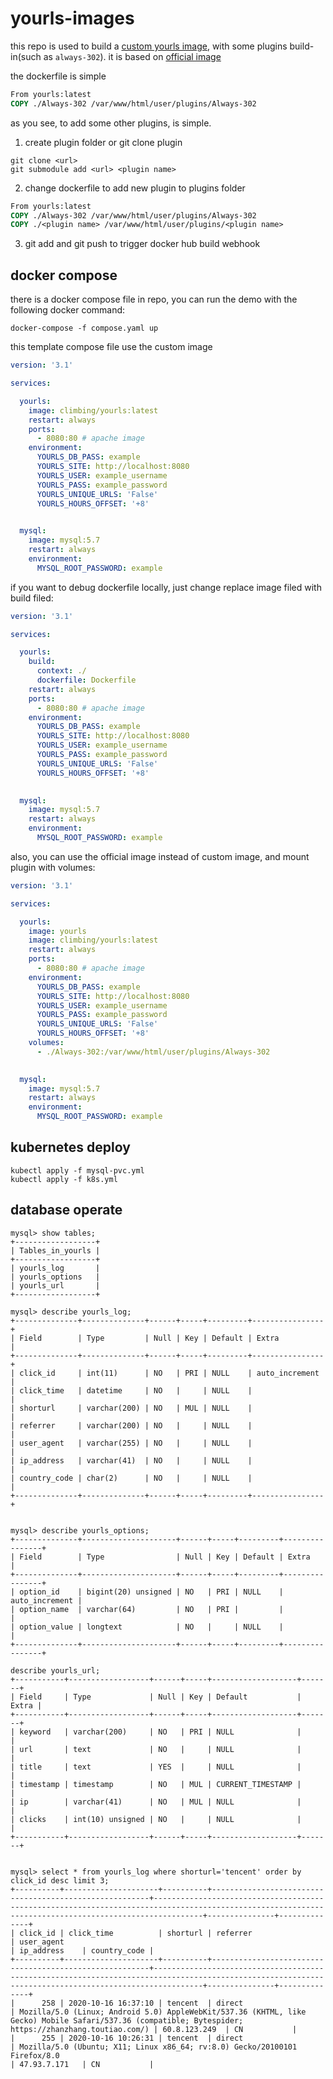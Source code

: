 # yourls-images

this repo is used to build a [custom yourls image](https://hub.docker.com/repository/docker/climbing/yourls/general), with some plugins build-in(such as `always-302`). it is based on [official image](https://hub.docker.com/_/yourls?tab=description)

the dockerfile is simple

```dockerfile
From yourls:latest
COPY ./Always-302 /var/www/html/user/plugins/Always-302
```

as you see, to add some other plugins, is simple.

1. create plugin folder or git clone plugin

```shell
git clone <url>
git submodule add <url> <plugin name>
```

2. change dockerfile to add new plugin to plugins folder

```dockerfile
From yourls:latest
COPY ./Always-302 /var/www/html/user/plugins/Always-302
COPY ./<plugin name> /var/www/html/user/plugins/<plugin name>
```

3. git add and git push to trigger docker hub build webhook

## docker compose 

there is a docker compose file in repo, you can run the demo with the following docker command:

```
docker-compose -f compose.yaml up
```

this template compose file use the custom image

```yml
version: '3.1'

services:

  yourls:
    image: climbing/yourls:latest
    restart: always
    ports:
      - 8080:80 # apache image
    environment:
      YOURLS_DB_PASS: example
      YOURLS_SITE: http://localhost:8080
      YOURLS_USER: example_username
      YOURLS_PASS: example_password
      YOURLS_UNIQUE_URLS: 'False'
      YOURLS_HOURS_OFFSET: '+8'
    

  mysql:
    image: mysql:5.7
    restart: always
    environment:
      MYSQL_ROOT_PASSWORD: example
```

if you want to debug dockerfile locally, just change replace image filed with build filed:

```yml
version: '3.1'

services:

  yourls:
    build: 
      context: ./
      dockerfile: Dockerfile
    restart: always
    ports:
      - 8080:80 # apache image
    environment:
      YOURLS_DB_PASS: example
      YOURLS_SITE: http://localhost:8080
      YOURLS_USER: example_username
      YOURLS_PASS: example_password
      YOURLS_UNIQUE_URLS: 'False'
      YOURLS_HOURS_OFFSET: '+8'
    

  mysql:
    image: mysql:5.7
    restart: always
    environment:
      MYSQL_ROOT_PASSWORD: example
```

also, you can use the official image instead of custom image, and mount plugin with volumes:

```yml
version: '3.1'

services:

  yourls:
    image: yourls
    image: climbing/yourls:latest
    restart: always
    ports:
      - 8080:80 # apache image
    environment:
      YOURLS_DB_PASS: example
      YOURLS_SITE: http://localhost:8080
      YOURLS_USER: example_username
      YOURLS_PASS: example_password
      YOURLS_UNIQUE_URLS: 'False'
      YOURLS_HOURS_OFFSET: '+8'
    volumes:
      - ./Always-302:/var/www/html/user/plugins/Always-302
    

  mysql:
    image: mysql:5.7
    restart: always
    environment:
      MYSQL_ROOT_PASSWORD: example
```

## kubernetes deploy

```shell
kubectl apply -f mysql-pvc.yml
kubectl apply -f k8s.yml
```

## database operate

```
mysql> show tables;
+------------------+
| Tables_in_yourls |
+------------------+
| yourls_log       |
| yourls_options   |
| yourls_url       |
+------------------+

mysql> describe yourls_log;
+--------------+--------------+------+-----+---------+----------------+
| Field        | Type         | Null | Key | Default | Extra          |
+--------------+--------------+------+-----+---------+----------------+
| click_id     | int(11)      | NO   | PRI | NULL    | auto_increment |
| click_time   | datetime     | NO   |     | NULL    |                |
| shorturl     | varchar(200) | NO   | MUL | NULL    |                |
| referrer     | varchar(200) | NO   |     | NULL    |                |
| user_agent   | varchar(255) | NO   |     | NULL    |                |
| ip_address   | varchar(41)  | NO   |     | NULL    |                |
| country_code | char(2)      | NO   |     | NULL    |                |
+--------------+--------------+------+-----+---------+----------------+


mysql> describe yourls_options;
+--------------+---------------------+------+-----+---------+----------------+
| Field        | Type                | Null | Key | Default | Extra          |
+--------------+---------------------+------+-----+---------+----------------+
| option_id    | bigint(20) unsigned | NO   | PRI | NULL    | auto_increment |
| option_name  | varchar(64)         | NO   | PRI |         |                |
| option_value | longtext            | NO   |     | NULL    |                |
+--------------+---------------------+------+-----+---------+----------------+

describe yourls_url;
+-----------+------------------+------+-----+-------------------+-------+
| Field     | Type             | Null | Key | Default           | Extra |
+-----------+------------------+------+-----+-------------------+-------+
| keyword   | varchar(200)     | NO   | PRI | NULL              |       |
| url       | text             | NO   |     | NULL              |       |
| title     | text             | YES  |     | NULL              |       |
| timestamp | timestamp        | NO   | MUL | CURRENT_TIMESTAMP |       |
| ip        | varchar(41)      | NO   | MUL | NULL              |       |
| clicks    | int(10) unsigned | NO   |     | NULL              |       |
+-----------+------------------+------+-----+-------------------+-------+


mysql> select * from yourls_log where shorturl='tencent' order by click_id desc limit 3;
+----------+---------------------+----------+--------------------------------------------------------+-------------------------------------------------------------------------------------------------------------------------------------------------------+---------------+--------------+
| click_id | click_time          | shorturl | referrer                                               | user_agent                                                                                                                                            | ip_address    | country_code |
+----------+---------------------+----------+--------------------------------------------------------+-------------------------------------------------------------------------------------------------------------------------------------------------------+---------------+--------------+
|      258 | 2020-10-16 16:37:10 | tencent  | direct                                                 | Mozilla/5.0 (Linux; Android 5.0) AppleWebKit/537.36 (KHTML, like Gecko) Mobile Safari/537.36 (compatible; Bytespider; https://zhanzhang.toutiao.com/) | 60.8.123.249  | CN           |
|      255 | 2020-10-16 10:26:31 | tencent  | direct                                                 | Mozilla/5.0 (Ubuntu; X11; Linux x86_64; rv:8.0) Gecko/20100101 Firefox/8.0                                                                            | 47.93.7.171   | CN           |

```